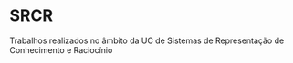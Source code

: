 # SRCR
Trabalhos realizados no âmbito da UC de Sistemas de Representação de Conhecimento e Raciocínio
